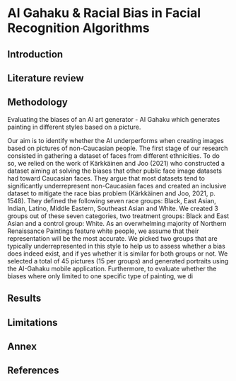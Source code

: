 # AI Gahaku & Racial Bias in Facial Recognition Algorithms

## Introduction

## Literature review

## Methodology

Evaluating the biases of an AI art generator - AI Gahaku which generates painting in different styles based on a picture.

Our aim is to identify whether the AI underperforms when creating images based on pictures of non-Caucasian people. The first stage of our research consisted in gathering a dataset of faces from different ethnicities. To do so, we relied on the work of Kärkkäinen and Joo (2021) who constructed a dataset aiming at solving the biases that other public face image datasets had toward Caucasian faces. They argue that most datasets tend to significantly underrepresent non-Caucasian faces and created an inclusive dataset to mitigate the race bias problem (Kärkkäinen and Joo, 2021, p. 1548). They defined the following seven race groups: Black, East Asian, Indian, Latino, Middle Eastern, Southeast Asian and White. We created 3 groups out of these seven categories, two treatment groups: Black and East Asian and a control group: White. As an overwhelming majority of Northern Renaissance Paintings feature white people, we assume that their representation will be the most accurate. We picked two groups that are typically underrepresented in this style to help us to assess whether a bias does indeed exist, and if yes whether it is similar for both groups or not. 
We selected a total of 45 pictures (15 per groups) and generated portraits using the AI-Gahaku mobile application. Furthermore, to evaluate whether the biases where only limited to one specific type of painting, we di


## Results 

## Limitations 

## Annex 

## References
